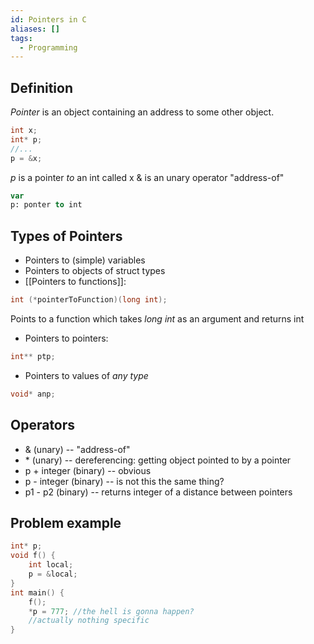 ```yaml
---
id: Pointers in C
aliases: []
tags:
  - Programming
---
```

## Definition
*Pointer* is an object containing an address to some other object.
```C
int x;
int* p;
//...
p = &x;
```
$p$ is a pointer _to_ an int called x
$\&$ is an unary operator "address-of"

``` Pascal
var
p: ponter to int
```

## Types of Pointers
- Pointers to (simple) variables
- Pointers to objects of struct types
- [[Pointers to functions]]:
```C
int (*pointerToFunction)(long int);
```
Points to a function which takes _long int_ as an argument and returns int
- Pointers to pointers:
```C
int** ptp;
```
- Pointers to values of *any type*
```C
void* anp;
```
## Operators
- $\&$ (unary) -- "address-of"
- $*$ (unary) -- dereferencing: getting object pointed to by a pointer
- p + integer (binary) -- obvious
- p - integer (binary) -- is not this the same thing?
- p1 - p2 (binary) -- returns integer of a distance between pointers
## Problem example
``` C
int* p;
void f() {
    int local;
    p = &local;
}
int main() {
    f();
    *p = 777; //the hell is gonna happen?
    //actually nothing specific
}
```
